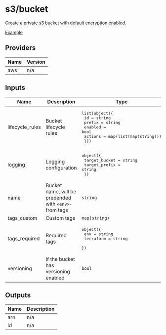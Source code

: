 # s3/bucket

Create a private s3 bucket with default encryption enabled.

[Example](../../examples/s3-bucket.tf)

## Providers

| Name | Version |
|------|---------|
| aws | n/a |

## Inputs

| Name | Description | Type | Default | Required |
|------|-------------|------|---------|:--------:|
| lifecycle\_rules | Bucket lifecycle rules | <pre>list(object({<br>    id      = string<br>    prefix  = string<br>    enabled = bool<br>    actions = map(list(map(string)))<br>  }))</pre> | `[]` | no |
| logging | Logging configuration | <pre>object({<br>    target_bucket = string<br>    target_prefix = string<br>  })</pre> | `null` | no |
| name | Bucket name, will be prepended with `<env>-` from tags | `string` | n/a | yes |
| tags\_custom | Custom tags | `map(string)` | `{}` | no |
| tags\_required | Required tags | <pre>object({<br>    env       = string<br>    terraform = string<br>  })</pre> | n/a | yes |
| versioning | If the bucket has versioning enabled | `bool` | `false` | no |

## Outputs

| Name | Description |
|------|-------------|
| arn | n/a |
| id | n/a |
